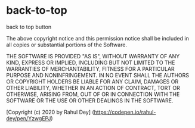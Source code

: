 # back-to-top
back to top button

The above copyright notice and this permission notice shall be included in all copies or substantial portions of the Software.

THE SOFTWARE IS PROVIDED "AS IS", WITHOUT WARRANTY OF ANY KIND, EXPRESS OR IMPLIED, INCLUDING BUT NOT LIMITED TO THE WARRANTIES OF MERCHANTABILITY, FITNESS FOR A PARTICULAR PURPOSE AND NONINFRINGEMENT. IN NO EVENT SHALL THE AUTHORS OR COPYRIGHT HOLDERS BE LIABLE FOR ANY CLAIM, DAMAGES OR OTHER LIABILITY, WHETHER IN AN ACTION OF CONTRACT, TORT OR OTHERWISE, ARISING FROM, OUT OF OR IN CONNECTION WITH THE SOFTWARE OR THE USE OR OTHER DEALINGS IN THE SOFTWARE.



[Copyright (c) 2020 by Rahul Dey] (https://codepen.io/rahul-dey/pen/YzwgEPJ)
